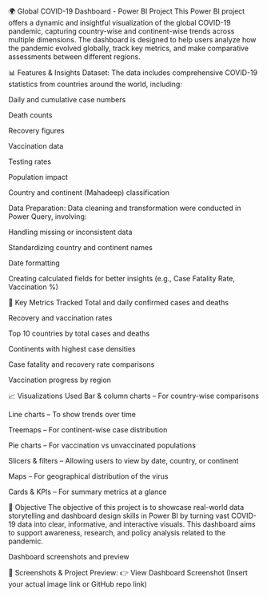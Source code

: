 🌍 Global COVID-19 Dashboard - Power BI Project
This Power BI project offers a dynamic and insightful visualization of the global COVID-19 pandemic, capturing country-wise and continent-wise trends across multiple dimensions. The dashboard is designed to help users analyze how the pandemic evolved globally, track key metrics, and make comparative assessments between different regions.

📊 Features & Insights
Dataset:
The data includes comprehensive COVID-19 statistics from countries around the world, including:

Daily and cumulative case numbers

Death counts

Recovery figures

Vaccination data

Testing rates

Population impact

Country and continent (Mahadeep) classification

Data Preparation:
Data cleaning and transformation were conducted in Power Query, involving:

Handling missing or inconsistent data

Standardizing country and continent names

Date formatting

Creating calculated fields for better insights (e.g., Case Fatality Rate, Vaccination %)

📌 Key Metrics Tracked
Total and daily confirmed cases and deaths

Recovery and vaccination rates

Top 10 countries by total cases and deaths

Continents with highest case densities

Case fatality and recovery rate comparisons

Vaccination progress by region

📈 Visualizations Used
Bar & column charts – For country-wise comparisons

Line charts – To show trends over time

Treemaps – For continent-wise case distribution

Pie charts – For vaccination vs unvaccinated populations

Slicers & filters – Allowing users to view by date, country, or continent

Maps – For geographical distribution of the virus

Cards & KPIs – For summary metrics at a glance

🎯 Objective
The objective of this project is to showcase real-world data storytelling and dashboard design skills in Power BI by turning vast COVID-19 data into clear, informative, and interactive visuals. This dashboard aims to support awareness, research, and policy analysis related to the pandemic.

Dashboard screenshots and preview

🔗 Screenshots & Project Preview:
👉 View Dashboard Screenshot (Insert your actual image link or GitHub repo link)
